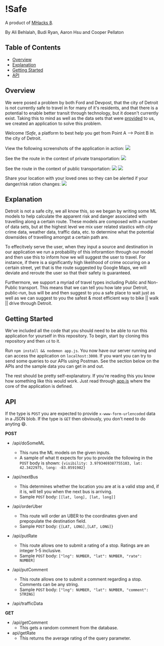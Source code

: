 # !Safe
A product of [MHacks 8](https://mhacks.org/).

By Ali Behlalah, Budi Ryan, Aaron Hsu and Cooper Pellaton

## Table of Contents
- [Overview](#overview)
- [Explanation](#explanation)
- [Getting Started](#getting-started)
- [API](#api)

## Overview
We were posed a problem by both Ford and Devpost, that the city of Detroit is not currently safe to travel in for many of it's residents, and that there is a potential to enable better transit through technology, but it doesn't currently exist. Taking this to mind as well as the data sets that were [provided](http://mhacks8.devpost.com/details/ford) to us, we created an application to solve this problem.

Welcome *!Safe*, a platform to best help you get from Point A --> Point B in the city of Detroit.

View the following screenshots of the application in action:
![](assets/iPhone_home.png)

See the the route in the context of private transportation:
![](assets/iPhone_private_transport.png)

See the route in the context of public transportation:
![](assets/iPhone_public_transport.png)
![](assets/iPhone_public_transport_2.png)

Share your location with your loved ones so they can be alerted if your danger/risk ration changes:
![](assets/iPhone_share.png)

## Explanation
Detroit is not a safe city, we all know this, so we began by writing some ML models to help calculate the apparent risk and danger associated with travelling along a certain route. These models are composed with a number of data sets, but at the highest level we mix user related stastics with city crime data, weather data, traffic data, etc. to determine what the potential downsides of travelling amongst a certain path are.

To effecitvely serve the user, when they input a source and destination in our application we run a probability of this inforamtion through our model and then use this to inform how we will suggest the user to travel. For instance, if there is a significantly high likelihood of crime occuring on a certain street, yet that is the route suggested by Google Maps, we will deviate and reroute the user so that their safety is guaranteed.

Furthermore, we support a myriad of travel types including Public and Non-Public transport. This means that we can tell you how late your Detroit, public-run, bus will be and then suggest to you a safe place to wait just as well as we can suggest to you the safest & most efficient way to bike || walk || drive through Detroit.

## Getting Started
We've included all the code that you should need to be able to run this application for yourself in this repository. To begin, start by cloning this repository and then `cd` to it.

Run `npm install && nodemon app.js`. You now have our server running and can access the application on `localhost:3000`. If you want you can try to send some queries to our APIs using Postman. See the section below on the APIs and the sample data you can get in and out.

The rest should be pretty self-explanatory. If you're reading this you know how something like this would work. Just read through [app.js](app.js) where the core of the application is defined.

## API
If the type is `POST` you are expected to provide `x-www-form-urlencoded` data in a JSON blob. If the type is `GET` then obviously, you don't need to do anyting :smile:.

**POST**

- /api/doSomeML
	- This runs the ML models on the given inputs. 
	- A sample of what tt expects for you to provide the following in the `POST` body is shown:
	`{visibility: 3.9793469387755103, lat: 42.3422975, long: -83.0591982}`
	
- /api/nextBus
	- This determines whether the location you are at is a valid stop and, if it is, will tell you when the next bus is arriving.
	- Sample `POST` body:
	`[[lat, long], [lat, long]]`
- /api/orderUber
	- This route will order an UBER to the coordinates given and prepopulate the destination field.
	- Sample `POST` body:
	`{[LAT, LONG],[LAT, LONG]}`
- /api/putRate
	- This route allows one to submit a rating of a stop. Ratings are an integer 1-5 inclusive.
	- Sample `POST` body:
	`["lng": NUMBER, "lat": NUMBER, "rate": NUMBER]` 
- /api/putComment
	- This route allows one to submit a comment regarding a stop. Comments can be any string.
	- Sample `POST` body:
	`["lng": NUMBER, "lat": NUMBER, "comment": STRING]`
- /api/trafficData

**GET**

- /api/getComment
	- This gets a random comment from the database.
- api/getRate
	- This returns the average rating of the query parameter.

